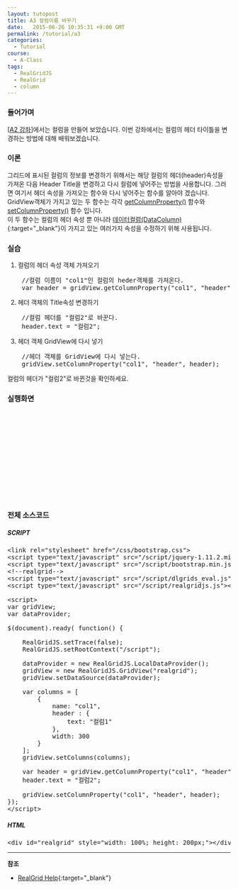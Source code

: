 ```yaml
---
layout: tutopost
title: A3 컬럼이름 바꾸기
date:   2015-06-26 10:35:31 +9:00 GMT
permalink: /tutorial/a3
categories:
  - Tutorial
course:
  - A-Class
tags: 
  - RealGridJS
  - RealGrid
  - column
---
```


<script type="text/javascript" src="/script/realgridjs-lic.js"></script>
<script type="text/javascript" src="/script/realgridjs_eval.1.0.11.min.js"></script>
<script type="text/javascript" src="/script/realgridjs-api.1.0.11.js"></script>

<script>
var gridView;
var dataProvider;
    
$(document).ready( function() {

    RealGridJS.setTrace(false);
    RealGridJS.setRootContext("/script");
    
    dataProvider = new RealGridJS.LocalDataProvider();
    gridView = new RealGridJS.GridView("realgrid");
    gridView.setDataSource(dataProvider);
    
    var columns = [
        {
            name: "col1",
            header : {
                text: "컬럼1"
            },
            width: 300
        }
    ];
    gridView.setColumns(columns);

    var header = gridView.getColumnProperty("col1", "header");
    header.text = "컬럼2";

    gridView.setColumnProperty("col1", "header", header);

});
</script>

### 들어가며

\[[A2 강좌](/tutorial/a2)\]에서는 컬럼을 만들어 보았습니다. 이번 강좌에서는 컬럼의 헤더 타이틀을 변경하는 방법에 대해 배워보겠습니다.

### 이론

그리드에 표시된 컬럼의 정보를 변경하기 위해서는 해당 컬럼의 헤더(header)속성을 가져온 다음 Header Title을 변경하고 다시 컬럼에 넣어주는 방법을 사용합니다. 그러면 여기서 헤더 속성을 가져오는 함수와 다시 넣어주는 함수를 알아야 겠습니다. GridView객체가 가지고 있는 두 함수는 각각 [getColumnProperty()](/api/GridBase/getColumnProperty/) 함수와 [setColumnProperty()](/api/GridBase/setColumnProperty/) 함수 입니다.    
이 두 함수는 컬럼의 헤더 속성 뿐 아니라 [데이터컬럼(DataColumn)](/api/types/DataColumn/){:target="_blank"}이 가지고 있는 여러가지 속성을 수정하기 위해 사용됩니다.

### 실습

1. 컬럼의 헤더 속성 객체 가져오기
    
    <pre class="prettyprint">
    //컬럼 이름이 "col1"인 컬럼의 heder객체를 가져온다.
    var header = gridView.getColumnProperty("col1", "header");</pre>
2. 헤더 객체의 Title속성 변경하기 
    
    <pre class="prettyprint">
    //컬럼 헤더를 "컬럼2"로 바꾼다.
    header.text = "컬럼2";</pre>
3. 헤더 객체 GridView에 다시 넣기 
    
    <pre class="prettyprint">
    //헤더 객체를 GridView에 다시 넣는다.
    gridView.setColumnProperty("col1", "header", header);</pre>

컬럼의 헤더가 "컬럼2"로 바뀐것을 확인하세요.

### 실행화면

<div id="realgrid" style="width: 100%; height: 200px;"></div>
<p></p>

### 전체 소스코드

##### SCRIPT    
<pre class="prettyprint full-source-script">
&lt;link rel=&quot;stylesheet&quot; href=&quot;/css/bootstrap.css&quot;&gt;
&lt;script type=&quot;text/javascript&quot; src=&quot;/script/jquery-1.11.2.min.js&quot;&gt;&lt;/script&gt;
&lt;script type=&quot;text/javascript&quot; src=&quot;/script/bootstrap.min.js&quot;&gt;&lt;/script&gt;
&lt;!--realgrid--&gt;
&lt;script type=&quot;text/javascript&quot; src=&quot;/script/dlgrids_eval.js&quot;&gt;&lt;/script&gt;
&lt;script type=&quot;text/javascript&quot; src=&quot;/script/realgridjs.js&quot;&gt;&lt;/script&gt;

&lt;script&gt;
var gridView;
var dataProvider;
    
$(document).ready( function() {

    RealGridJS.setTrace(false);
    RealGridJS.setRootContext("/script");
    
    dataProvider = new RealGridJS.LocalDataProvider();
    gridView = new RealGridJS.GridView("realgrid");
    gridView.setDataSource(dataProvider);
    
    var columns = [
        {
            name: "col1",
            header : {
                text: "컬럼1"
            },
            width: 300
        }
    ];
    gridView.setColumns(columns);

    var header = gridView.getColumnProperty("col1", "header");
    header.text = "컬럼2";

    gridView.setColumnProperty("col1", "header", header);
});
&lt;/script&gt;
</pre>

##### HTML
<pre class="prettyprint full-source-html">
&lt;div id=&quot;realgrid&quot; style=&quot;width: 100%; height: 200px;&quot;&gt;&lt;/div&gt;
</pre>


---
**참조**

* [RealGrid Help](http://help.realgrid.com){:target="_blank"}